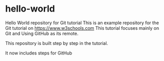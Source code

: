 # hello-world
Hello World repository for Git tutorial
This is an example repository for the Git tutorial  on https://www.w3schools.com
This tutorial focuses mainly on Git and Using GitHub as its remote.

This repository is built step by step in the tutorial.

It now includes steps for GitHub
